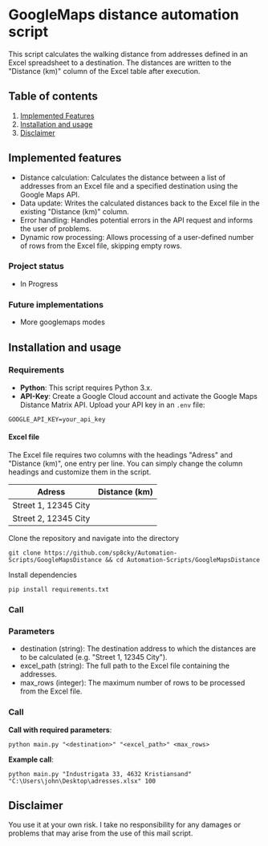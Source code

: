 # GoogleMaps distance automation script
This script calculates the walking distance from addresses defined in an Excel spreadsheet to a destination. The distances are written to the "Distance (km)" column of the Excel table after execution.


## Table of contents
1. [Implemented Features](#Implemented-Features)
2. [Installation and usage](#installation-and-usage)
3. [Disclaimer](#disclaimer)

## Implemented features
- Distance calculation: Calculates the distance between a list of addresses from an Excel file and a specified destination using the Google Maps API.
- Data update: Writes the calculated distances back to the Excel file in the existing "Distance (km)" column.
- Error handling: Handles potential errors in the API request and informs the user of problems.
- Dynamic row processing: Allows processing of a user-defined number of rows from the Excel file, skipping empty rows.

### Project status
- In Progress

### Future implementations
- More googlemaps modes

## Installation and usage
### Requirements
- **Python**: This script requires Python 3.x.
- **API-Key**: Create a Google Cloud account and activate the Google Maps Distance Matrix API. Upload your API key in an `.env` file:
```
GOOGLE_API_KEY=your_api_key
```

#### Excel file
The Excel file requires two columns with the headings "Adress" and "Distance (km)", one entry per line.
You can simply change the column headings and customize them in the script.

| Adress  | Distance (km)  |
| ---   |  --- |
| Street 1, 12345 City  | |
| Street 2, 12345 City  |  |

Clone the repository and navigate into the directory
```
git clone https://github.com/sp8cky/Automation-Scripts/GoogleMapsDistance && cd Automation-Scripts/GoogleMapsDistance

```
Install dependencies
```
pip install requirements.txt
```

### Call 
### Parameters
- destination (string): The destination address to which the distances are to be calculated (e.g. "Street 1, 12345 City").
- excel_path (string): The full path to the Excel file containing the addresses.
- max_rows (integer): The maximum number of rows to be processed from the Excel file.
  
### Call
**Call with required parameters**:
``` 
python main.py "<destination>" "<excel_path>" <max_rows>
``` 
**Example call**:
``` 
python main.py "Industrigata 33, 4632 Kristiansand" "C:\Users\john\Desktop\adresses.xlsx" 100
```

## Disclaimer
You use it at your own risk. I take no responsibility for any damages or problems that may arise from the use of this mail script.
